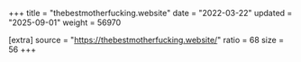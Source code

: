 +++
title = "thebestmotherfucking.website"
date = "2022-03-22"
updated = "2025-09-01"
weight = 56970

[extra]
source = "https://thebestmotherfucking.website/"
ratio = 68
size = 56
+++
